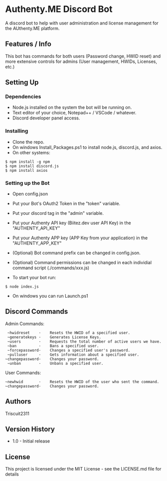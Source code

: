 # Authenty.ME Discord Bot

A discord bot to help with user administration and license management for the AUthenty.ME platform.

## Features / Info

This bot has commands for both users (Password change, HWID reset) and more extensive controls for admins (User management, HWIDs, Licenses, etc.)

## Setting Up

### Dependencies

* Node.js installed on the system the bot will be running on.
* Text editor of your choice, Notepad++ / VSCode / whatever.
* Discord developer panel access.

### Installing

* Clone the repo.
* On windows Install_Packages.ps1 to install node.js, discord.js, and axios.
* On other systems:

```
$ npm install -g npm
$ npm install discord.js
$ npm install axios
```

### Setting up the Bot

* Open config.json
* Put your Bot's OAuth2 Token in the "token" variable.
* Put your discord tag in the "admin" variable.
* Put your Authenty API key (Biitez.dev user API Key) in the "AUTHENTY_API_KEY" 
* Put your Authenty APP key (APP Key from your application) in the "AUTHENTY_APP_KEY"
* (Optional) Bot command prefix can be changed in config.json.
* (Optional) Command permissions can be changed in each individial command script (./commands/xxx.js)

* To start your bot run:
```
$ node index.js
```
* On windows you can run Launch.ps1

## Discord Commands

Admin Commands:
```
 ~hwidreset    ·    Resets the HWID of a specified user.
 ~generatekeys ·    Generates License Keys.
 ~users        ·    Requests the total number of active users we have.
 ~ban          ·    Bans a specified user.
 ~forcepassword·    Changes a specified user's password.
 ~pulluser     ·    Gets information about a specified user.
~changepassword·    Changes your password.
 ~unban        ·    Unbans a specified user.
```

User Commands:
```
~newhwid       ·    Resets the HWID of the user who sent the command.
~changepassword·    Changes your password.
```

## Authors

 Triscuit2311

## Version History

* 1.0 - Initial release

## License

This project is licensed under the MIT License - see the LICENSE.md file for details

